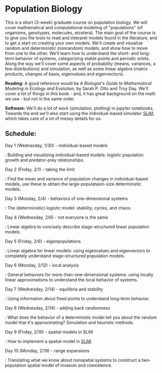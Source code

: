 # Population Biology

This is a short (3-week) graduate course on population biology.
We will cover mathematical and computational modeling of "populations"
(of organisms, genotypes, molecules, etcetera).
The main goal of the course is to give you the tools to
read and interpret models found in the literature,
and to get a start on creating your own models.
We'll create and visualize random and deterministic (nonrandom) models,
and show how to move from one to the other.
We'll learn how to understand the short- and long-term behavior of systems,
categorizing stable points and periodic orbits.
Along the way we'll cover 
some aspects of probability (means, variances, a few distributions) and simulation,
as well as some linear algebra (matrix products, changes of basis, eigenvalues and eigenvectors).

**Reading:** 
A good reference would be *A Biologist's Guide to Mathematical Modeling in Ecology and Evolution*, by Sarah P. Otto and Troy Day.
We'll cover a lot of things in this book - and, it has great background on the math we use - but not in the same order.

**Software:**
We'll do a lot of work (simulation, plotting) in jupyter notebooks.
Towards the end we'll also start using the individual-based simulator [SLiM](https://messerlab.org/slim/),
which takes care of a lot of messy details for us.

## Schedule:

Day 1 (Wednesday, 1/30) - individual-based models

: Building and visualizing individual-based models: 
    logistic population growth and predator-prey relationships.

Day 2 (Friday, 2/1) - taking the limit

: Find the mean and variance of population changes in individual-based models,
    use these to obtain the large-populataion-size deterministic models.

Day 3 (Monday, 2/4) - behaviors of one-dimensional systems

: The (deterministic) logistic model: stability, cycles, and chaos.

Day 4 (Wednesday, 2/6) - not everyone is the same

: Linear algebra to concisely describe stage-structured linear population models.

Day 5 (Friday, 2/9) - eigenpopulations

: Linear algebra for linear models: using eigenvalues and eigenvectors to completely
    understand stage-structured population models.

Day 6 (Monday, 2/12) - local analysis

: General behaviors for more-than-one-dimensional systems:
    using locally linear approximations to understand
    the local behavior of systems.

Day 7 (Wednesday, 2/14) - equilibria and stability

: Using information about fixed points to understand long-term behavior.

Day 8 (Wednesday, 2/14) - adding back randomness

: What does the behavior of a deterministic model tell you about the random model
    that it's approximating? Simulation and heuristic methods.

Day 9 (Friday, 2/16) - spatial models in SLiM

: How to implement a spatial model in [SLiM](https://messerlab.org/slim/).

Day 10 (Monday, 2/19) - range expansions

: Translating what we know about nonspatial systems
    to construct a two-population spatial model
    of invasion and coexistence.
